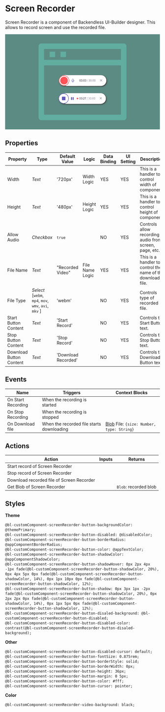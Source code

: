 # Screen Recorder

Screen Recorder is a component of Backendless UI-Builder designer. This allows to record screen and use the recorded file.


<p align="center">
  <img src="thumbnail.png" alt="main thumbnail" width="780"/>
</p>

## Properties

| Property                | Type                                                       | Default Value       | Logic           | Data Binding | UI Setting | Description                                                  |
|-------------------------|------------------------------------------------------------|---------------------|-----------------|--------------|------------|--------------------------------------------------------------|
| Width                   | *Text*                                                     | '720px'             | Width Logic     | YES          | YES        | This is a handler to control width of component.             |
| Height                  | *Text*                                                     | '480px'             | Height Logic    | YES          | YES        | This is a handler to control height of component.            |
| Allow Audio             | *Checkbox*                                                 | `true`              |                 | NO           | YES        | Controls allow recording audio from screen, page, etc.       |
| File Name               | *Text*                                                     | "Recorded Video"    | File Name Logic | YES          | YES        | This is a handler to control the name of the downloaded file.|
| File Type               | *Select* <br/>[`webm`, `mp4`, `mov`, `wmv`, `avi`, `mkv` ] | 'webm'              |                 | NO           | YES        | Controls type of recorded file.                              |
| Start Button Content    | *Text*                                                     | 'Start Record'      |                 | NO           | YES        | Controls the Start Button text.                              |
| Stop Button Content     | *Text*                                                     | 'Stop Record'       |                 | NO           | YES        | Controls the Stop Button text.                               |
| Download Button Content | *Text*                                                     | 'Download Recorded' |                 | NO           | YES        | Controls the Download Button text.                           |

## Events

| Name               | Triggers                                  | Context Blocks                                                                                     |
|--------------------|-------------------------------------------|----------------------------------------------------------------------------------------------------|
| On Start Recording | When the recording is started             |                                                                                                    |
| On Stop Recording  | When the recording is stopped             |                                                                                                    |
| On Download file   | When the recorded file starts downloading | [Blob](https://developer.mozilla.org/en-US/docs/Web/API/Blob) File: `{size: Number, type: String}` |

## Actions

| Action                                    | Inputs                     | Returns               |
|-------------------------------------------|----------------------------|-----------------------|
| Start record of Screen Recorder           |                            |                       |
| Stop record of Screen Recorder            |                            |                       |
| Download recorded file of Screen Recorder |                            |                       |
| Get Blob of Screen Recorder               |                            | `Blob`: recorded blob |

## Styles

**Theme**
````
@bl-customComponent-screenRecorder-button-backgroundColor: @themePrimary;
@bl-customComponent-screenRecorder-button-disabled: @disabledColor;
@bl-customComponent-screenRecorder-button-borderRadius: @appComponentBorderRadius;
@bl-customComponent-screenRecorder-button-color: @appTextColor;
@bl-customComponent-screenRecorder-button-shadowColor: @appComponentShadowColor;
@bl-customComponent-screenRecorder-button-shadowHover: 0px 2px 4px -1px fade(@bl-customComponent-screenRecorder-button-shadowColor, 20%), 0px 4px 5px 0px fade(@bl-customComponent-screenRecorder-button-shadowColor, 14%), 0px 1px 10px 0px fade(@bl-customComponent-screenRecorder-button-shadowColor, 12%);
@bl-customComponent-screenRecorder-button-shadow: 0px 3px 1px -2px fade(@bl-customComponent-screenRecorder-button-shadowColor, 20%), 0px 2px 2px 0px fade(@bl-customComponent-screenRecorder-button-shadowColor, 14%), 0px 1px 5px 0px fade(@bl-customComponent-screenRecorder-button-shadowColor, 12%);
@bl-customComponent-screenRecorder-button-disaled-background: @bl-customComponent-screenRecorder-button-disabled;
@bl-customComponent-screenRecorder-button-disabled-color: contrast(@bl-customComponent-screenRecorder-button-disaled-background);
````

**Other**
````
@bl-customComponent-screenRecorder-button-disabled-cursor: default;
@bl-customComponent-screenRecorder-button-fontSize: 0.875rem;
@bl-customComponent-screenRecorder-button-borderStyle: solid;
@bl-customComponent-screenRecorder-button-borderWidth: 0px;
@bl-customComponent-screenRecorder-button-height: 36px;
@bl-customComponent-screenRecorder-button-margin: 0 5px;
@bl-customComponent-screenRecorder-button-color: #fff;
@bl-customComponent-screenRecorder-button-cursor: pointer;
````

**Color**
````
@bl-customComponent-screenRecorder-video-background: black;
````

